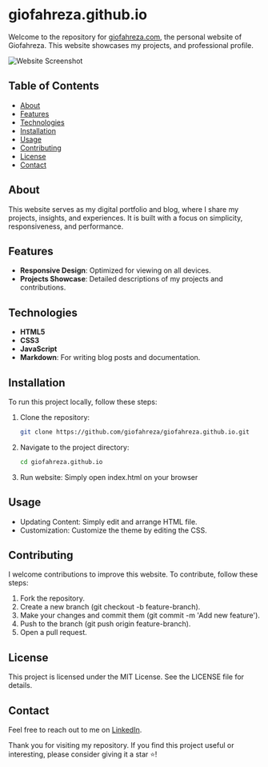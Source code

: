 # giofahreza.github.io

Welcome to the repository for [giofahreza.com](https://giofahreza.com), the personal website of Giofahreza. This website showcases my projects, and professional profile.

![Website Screenshot](https://giofahreza.com/assets/img/ss_index072024.png)


## Table of Contents
- [About](#about)
- [Features](#features)
- [Technologies](#technologies)
- [Installation](#installation)
- [Usage](#usage)
- [Contributing](#contributing)
- [License](#license)
- [Contact](#contact)

## About
This website serves as my digital portfolio and blog, where I share my projects, insights, and experiences. It is built with a focus on simplicity, responsiveness, and performance.

## Features
- **Responsive Design**: Optimized for viewing on all devices.
- **Projects Showcase**: Detailed descriptions of my projects and contributions.

## Technologies
- **HTML5**
- **CSS3**
- **JavaScript**
- **Markdown**: For writing blog posts and documentation.

## Installation
To run this project locally, follow these steps:

1. Clone the repository:
   ```bash
   git clone https://github.com/giofahreza/giofahreza.github.io.git
2. Navigate to the project directory:
   ```bash
   cd giofahreza.github.io
3. Run website:
   Simply open index.html on your browser

## Usage
- Updating Content: Simply edit and arrange HTML file.
- Customization: Customize the theme by editing the CSS.

## Contributing
I welcome contributions to improve this website. To contribute, follow these steps:
1. Fork the repository.
2. Create a new branch (git checkout -b feature-branch).
3. Make your changes and commit them (git commit -m 'Add new feature').
4. Push to the branch (git push origin feature-branch).
5. Open a pull request.

## License
This project is licensed under the MIT License. See the LICENSE file for details.

## Contact
Feel free to reach out to me on [LinkedIn](https://linkedin.com/in/giofahreza).

Thank you for visiting my repository. If you find this project useful or interesting, please consider giving it a star ⭐️!

